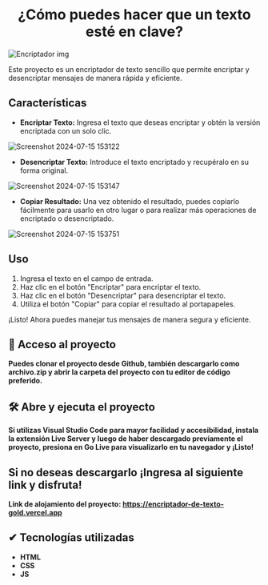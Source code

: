 <h1 align="center">¿Cómo puedes hacer que un texto esté en clave?</h1>

![Encriptador img](https://github.com/user-attachments/assets/e949c4ca-ddd6-403d-b7de-dfaa3527b418)

Este proyecto es un encriptador de texto sencillo que permite encriptar y desencriptar mensajes de manera rápida y eficiente. 

## Características

- **Encriptar Texto:** Ingresa el texto que deseas encriptar y obtén la versión encriptada con un solo clic.

![Screenshot 2024-07-15 153122](https://github.com/user-attachments/assets/cad5a4a3-89cb-4c02-b3e6-a32a0e3233ac)
- **Desencriptar Texto:** Introduce el texto encriptado y recupéralo en su forma original.

![Screenshot 2024-07-15 153147](https://github.com/user-attachments/assets/8fdeb9ab-0aec-43db-b1a1-2410e2c756b5)
- **Copiar Resultado:** Una vez obtenido el resultado, puedes copiarlo fácilmente para usarlo en otro lugar o para realizar más operaciones de encriptado o desencriptado.

![Screenshot 2024-07-15 153751](https://github.com/user-attachments/assets/83769a9f-b952-449d-8da7-59d86c91ef19)
## Uso

1. Ingresa el texto en el campo de entrada.
2. Haz clic en el botón "Encriptar" para encriptar el texto.
3. Haz clic en el botón "Desencriptar" para desencriptar el texto.
4. Utiliza el botón "Copiar" para copiar el resultado al portapapeles.

¡Listo! Ahora puedes manejar tus mensajes de manera segura y eficiente.

## 📁 Acceso al proyecto

**Puedes clonar el proyecto desde Github, también descargarlo como archivo.zip y abrir la carpeta del proyecto con tu editor de código preferido.**

## 🛠️ Abre y ejecuta el proyecto

**Si utilizas Visual Studio Code para mayor facilidad y accesibilidad, instala la extensión Live Server y luego de haber descargado previamente el proyecto, presiona en Go Live para visualizarlo en tu navegador y ¡Listo!**

## Si no deseas descargarlo ¡Ingresa al siguiente link y disfruta!

**Link de alojamiento del proyecto: https://encriptador-de-texto-gold.vercel.app**

## ✔ Tecnologías utilizadas

- **HTML**
- **CSS**
- **JS**






